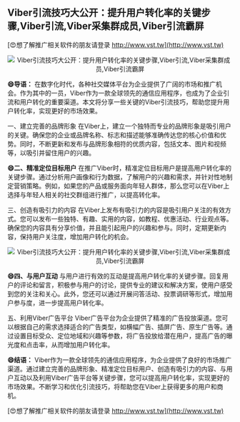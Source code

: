 ## **Viber引流技巧大公开：提升用户转化率的关键步骤,Viber引流,Viber采集群成员,Viber引流霸屏**

[😍想了解推广相关软件的朋友请登录 http://www.vst.tw](http://www.vst.tw)

 <center><img src="https://vst.tw/MP4/tuiguang/png/2.png" alt="Viber引流技巧大公开：提升用户转化率的关键步骤,Viber引流,Viber采集群成员,Viber引流霸屏"></center>

**😄导语：**
在数字化时代，各种社交媒体平台为企业提供了广阔的市场和推广机会。作为其中的一员，Viber作为一款全球领先的通信应用程序，也成为了企业引流和用户转化的重要渠道。本文将分享一些关键的Viber引流技巧，帮助您提升用户转化率，实现更好的市场效果。

一、建立完善的品牌形象
在Viber上，建立一个独特而专业的品牌形象是吸引用户的关键。确保您的企业或品牌名称、标志和描述能够准确传达您的核心价值和优势。同时，不断更新和发布与品牌形象相符的优质内容，包括文本、图片和视频等，以吸引并留住用户的兴趣。

**😄二、精准定位目标用户**
在推广Viber时，精准定位目标用户是提高用户转化率的关键步骤。通过分析用户画像和行为数据，了解用户的兴趣和需求，并针对性地制定营销策略。例如，如果您的产品或服务面向年轻人群体，那么您可以在Viber上选择与年轻人相关的社交群组进行推广，以提高转化率。

三、创造有吸引力的内容
在Viber上发布有吸引力的内容是吸引用户关注的有效方式。您可以发布一些独特、有趣、实用的内容，如教程、优惠活动、行业观点等。确保您的内容具有分享价值，并且能引起用户的兴趣和参与。同时，定期更新内容，保持用户关注度，增加用户转化的机会。

 <center><img src="https://vst.tw/MP4/tuiguang/png/6.png" alt="Viber引流技巧大公开：提升用户转化率的关键步骤,Viber引流,Viber采集群成员,Viber引流霸屏"></center>

**😄四、与用户互动**
与用户进行有效的互动是提高用户转化率的关键步骤。回复用户的评论和留言，积极参与用户的讨论，提供专业的建议和解决方案，使用户感受到您的关注和关心。此外，您还可以通过开展问答活动、投票调研等形式，增加用户参与度，进一步提高用户转化率。

五、利用Viber广告平台
Viber广告平台为企业提供了精准的广告投放渠道。您可以根据自己的需求选择适合的广告类型，如横幅广告、插屏广告、原生广告等。通过设置目标受众、定位地域和兴趣等参数，将广告投放给潜在用户，提高广告的曝光度和点击率，从而增加用户转化率。

**😄结语：**
Viber作为一款全球领先的通信应用程序，为企业提供了良好的市场推广渠道。通过建立完善的品牌形象、精准定位目标用户、创造有吸引力的内容、与用户互动以及利用Viber广告平台等关键步骤，您可以提高用户转化率，实现更好的市场效果。不断学习和优化引流技巧，将帮助您在Viber上获得更多的用户和商机。

[😍想了解推广相关软件的朋友请登录 http://www.vst.tw](http://www.vst.tw)



